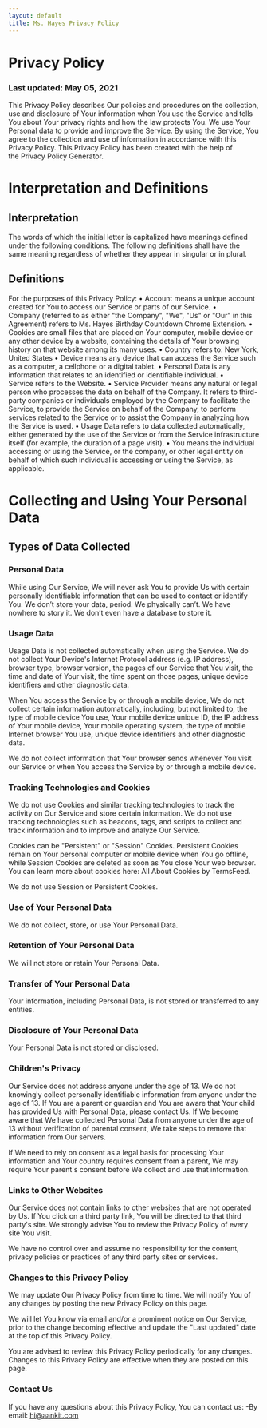 ```yaml
---
layout: default
title: Ms. Hayes Privacy Policy
---
```


# Privacy Policy

### Last updated: May 05, 2021

This Privacy Policy describes Our policies and procedures on the collection, use and disclosure of Your information when You use the Service and tells You about Your privacy rights and how the law protects You.
We use Your Personal data to provide and improve the Service. By using the Service, You agree to the collection and use of information in accordance with this Privacy Policy. This Privacy Policy has been created with the help of the Privacy Policy Generator.

# Interpretation and Definitions

## Interpretation

The words of which the initial letter is capitalized have meanings defined under the following conditions. The following definitions shall have the same meaning regardless of whether they appear in singular or in plural.

## Definitions

For the purposes of this Privacy Policy:
    • Account means a unique account created for You to access our Service or parts of our Service.
    • Company (referred to as either "the Company", "We", "Us" or "Our" in this Agreement) refers to Ms. Hayes Birthday Countdown Chrome Extension.
    • Cookies are small files that are placed on Your computer, mobile device or any other device by a website, containing the details of Your browsing history on that website among its many uses.
    • Country refers to: New York, United States
    • Device means any device that can access the Service such as a computer, a cellphone or a digital tablet.
    • Personal Data is any information that relates to an identified or identifiable individual.
    • Service refers to the Website.
    • Service Provider means any natural or legal person who processes the data on behalf of the Company. It refers to third-party companies or individuals employed by the Company to facilitate the Service, to provide the Service on behalf of the Company, to perform services related to the Service or to assist the Company in analyzing how the Service is used.
    • Usage Data refers to data collected automatically, either generated by the use of the Service or from the Service infrastructure itself (for example, the duration of a page visit).
    • You means the individual accessing or using the Service, or the company, or other legal entity on behalf of which such individual is accessing or using the Service, as applicable.

# Collecting and Using Your Personal Data

## Types of Data Collected

### Personal Data

While using Our Service, We will never ask You to provide Us with certain personally identifiable information that can be used to contact or identify You. We don’t store your data, period. We physically can’t. We have nowhere to story it. We don’t even have a database to store it. 

### Usage Data

Usage Data is not collected automatically when using the Service. We do not collect Your Device's Internet Protocol address (e.g. IP address), browser type, browser version, the pages of our Service that You visit, the time and date of Your visit, the time spent on those pages, unique device identifiers and other diagnostic data.

When You access the Service by or through a mobile device, We do not collect certain information automatically, including, but not limited to, the type of mobile device You use, Your mobile device unique ID, the IP address of Your mobile device, Your mobile operating system, the type of mobile Internet browser You use, unique device identifiers and other diagnostic data.

We do not collect information that Your browser sends whenever You visit our Service or when You access the Service by or through a mobile device.

### Tracking Technologies and Cookies

We do not use Cookies and similar tracking technologies to track the activity on Our Service and store certain information. We do not use tracking technologies such as beacons, tags, and scripts to collect and track information and to improve and analyze Our Service. 

Cookies can be "Persistent" or "Session" Cookies. Persistent Cookies remain on Your personal computer or mobile device when You go offline, while Session Cookies are deleted as soon as You close Your web browser. You can learn more about cookies here: All About Cookies by TermsFeed.

We do not use Session or Persistent Cookies.

### Use of Your Personal Data

We do not collect, store, or use Your Personal Data.

### Retention of Your Personal Data

We will not store or retain Your Personal Data.

### Transfer of Your Personal Data

Your information, including Personal Data, is not stored or transferred to any entities.

### Disclosure of Your Personal Data

Your Personal Data is not stored or disclosed.

### Children's Privacy

Our Service does not address anyone under the age of 13. We do not knowingly collect personally identifiable information from anyone under the age of 13. If You are a parent or guardian and You are aware that Your child has provided Us with Personal Data, please contact Us. If We become aware that We have collected Personal Data from anyone under the age of 13 without verification of parental consent, We take steps to remove that information from Our servers.

If We need to rely on consent as a legal basis for processing Your information and Your country requires consent from a parent, We may require Your parent's consent before We collect and use that information.

### Links to Other Websites

Our Service does not contain links to other websites that are not operated by Us. If You click on a third party link, You will be directed to that third party's site. We strongly advise You to review the Privacy Policy of every site You visit.

We have no control over and assume no responsibility for the content, privacy policies or practices of any third party sites or services.

### Changes to this Privacy Policy

We may update Our Privacy Policy from time to time. We will notify You of any changes by posting the new Privacy Policy on this page.

We will let You know via email and/or a prominent notice on Our Service, prior to the change becoming effective and update the "Last updated" date at the top of this Privacy Policy.

You are advised to review this Privacy Policy periodically for any changes. Changes to this Privacy Policy are effective when they are posted on this page.

### Contact Us

If you have any questions about this Privacy Policy, You can contact us:
    -By email: hi@aankit.com
